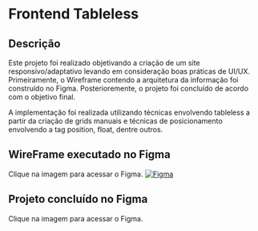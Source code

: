 # Frontend Tableless

## Descrição

Este projeto foi realizado objetivando a criação de um site responsivo/adaptativo levando em consideração boas práticas de UI/UX. Primeiramente, o Wireframe contendo a arquitetura da informação foi construído no Figma. Posterioremente, o projeto foi concluído de acordo com o objetivo final.

A implementação foi realizada utilizando técnicas envolvendo tableless a partir da criação de grids manuais e técnicas de posicionamento envolvendo a tag position, float, dentre outros.

## WireFrame executado no Figma

Clique na imagem para acessar o Figma.
[![Figma](/readme-img/)](https://www.figma.com/file/bem0umXv3RkRU2fPhRnyMI/bikcraft-wireframe?node-id=0%3A1)

## Projeto concluído no Figma

Clique na imagem para acessar o Figma.
